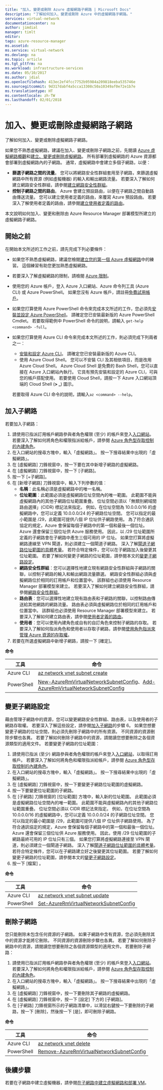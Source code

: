 ```yaml
---
title: "加入、變更或刪除 Azure 虛擬網路子網路 | Microsoft Docs"
description: "了解如何加入、變更或刪除 Azure 中的虛擬網路子網路。"
services: virtual-network
documentationcenter: na
author: jimdial
manager: timlt
editor: 
tags: azure-resource-manager
ms.assetid: 
ms.service: virtual-network
ms.devlang: na
ms.topic: article
ms.tgt_pltfrm: na
ms.workload: infrastructure-services
ms.date: 05/10/2017
ms.author: jdial
ms.openlocfilehash: 413ec2ef4fcc7752b95984a209818eeba535746e
ms.sourcegitcommit: 9d317dabf4a5cca13308c50a10349af0e72e1b7e
ms.translationtype: HT
ms.contentlocale: zh-TW
ms.lasthandoff: 02/01/2018
---
```

# <a name="add-change-or-delete-a-virtual-network-subnet"></a>加入、變更或刪除虛擬網路子網路

了解如何加入、變更或刪除虛擬網路子網路。 

如果您不熟悉虛擬網路，建議在加入、變更或刪除子網路之前，先閱讀 [Azure 虛擬網路概觀](virtual-networks-overview.md)和[建立、變更或刪除虛擬網路](virtual-network-manage-network.md)。 所有部署到虛擬網路的 Azure 資源都會部署到虛擬網路內的子網路。 通常，虛擬網路中會建立多個子網路，以便：
- **篩選子網路之間的流量**。 您可以將網路安全性群組套用至子網路，來篩選虛擬網路中所有資源 (例如虛擬機器) 的輸入和輸出網路流量。 若要深入了解如何建立網路安全性群組，請參閱[建立網路安全性群組](virtual-networks-create-nsg-arm-pportal.md)。
- **控制子網路之間的路由**。 Azure 會建立預設路由，以便在子網路之間自動路由傳送流量。 您可以建立使用者定義的路由，來覆寫 Azure 預設路由。 若要深入了解使用者定義的路由，請參閱[建立使用者定義的路由](virtual-network-create-udr-arm-ps.md)。 

本文說明如何加入、變更和刪除由 Azure Resource Manager 部署模型所建立的虛擬網路子網路。
 
## <a name="before"></a>開始之前

在開始本文所述的工作之前，請先完成下列必要條件：

- 如果您不熟悉虛擬網路，建議您檢閱[建立您的第一個 Azure 虛擬網路](quick-create-portal.md)中的練習。 這個練習有助您更加熟悉虛擬網路。
- 若要深入了解虛擬網路的限制，請檢閱 [Azure 限制](../azure-subscription-service-limits.md?toc=%2fazure%2fvirtual-network%2ftoc.json#azure-resource-manager-virtual-networking-limits)。
- 使用您的 Azure 帳戶，登入 Azure 入口網站、Azure 命令列工具 (Azure CLI) 或 Azure PowerShell。 如果您沒有 Azure 帳戶，請註冊[免費試用帳戶](https://azure.microsoft.com/free)。
- 如果您打算使用 Azure PowerShell 命令來完成本文所述的工作，您必須先[安裝並設定 Azure PowerShell](/powershell/azureps-cmdlets-docs?toc=%2fazure%2fvirtual-network%2ftoc.json)。 請確定您已安裝最新版的 Azure PowerShell Cmdlet。 若要取得範例中 PowerShell 命令的說明，請輸入 `get-help <command> -full`。
- 如果您打算使用 Azure CLI 命令來完成本文所述的工作，則必須完成下列兩者之一：
    - [安裝和設定 Azure CLI](/cli/azure/install-azure-cli?toc=%2fazure%2fvirtual-network%2ftoc.json)。 請確定您已安裝最新版的 Azure CLI。
    - 使用 Azure Cloud Shell。 您可以不安裝 CLI 及其相依項目，而是改用 Azure Cloud Shell。 Azure Cloud Shell 是免費的 Bash Shell，您可以直接在 Azure 入口網站內執行。 它具有預先安裝和設定的 Azure CLI，可與您的帳戶搭配使用。 若要使用 Cloud Shell，請按一下 Azure 入口網站頂端的 Cloud Shell (**> _**) 圖示。 

  若要取得 Azure CLI 命令的說明，請輸入`az <command> --help`。

## <a name="create-subnet"></a>加入子網路

若要加入子網路：

1. 請使用已指派訂用帳戶網路參與者角色權限 (至少) 的帳戶來登入[入口網站](https://portal.azure.com)。 若要深入了解如何將角色和權限指派給帳戶，請參閱 [Azure 角色型存取控制的內建角色](../active-directory/role-based-access-built-in-roles.md?toc=%2fazure%2fvirtual-network%2ftoc.json#network-contributor)。
2. 在入口網站的搜尋方塊中，輸入「虛擬網路」。 按一下搜尋結果中出現的「虛擬網路」。
3. 在 [虛擬網路] 刀鋒視窗中，按一下要在其中新增子網路的虛擬網路。
4. 在 [虛擬網路] 刀鋒視窗中，按一下 [子網路]。
5. 按一下 [+子網路]。
6. 在 [新增子網路] 刀鋒視窗中，輸入下列參數的值︰
    - **名稱**：此名稱必須是虛擬網路中的唯一名稱。
    - **位址範圍**：此範圍必須是虛擬網路位址空間內的唯一範圍。 此範圍不能與虛擬網路內的其他子網路位址範圍重疊。 位址空間必須以「無類別網域間路由選擇」(CIDR) 標記法來指定。 例如，在位址空間為 10.0.0.0/16 的虛擬網路中，您可以定義 10.0.0.0/24 的子網路位址空間。 您可以指定的最小範圍是 /29，此範圍可提供八個 IP 位址供子網路使用。 為了符合通訊協定的規定，Azure 會保留每個子網路中的第一個和最後一個位址。 Azure 還會保留三個位址供 Azure 服務使用。 因此，以 /29 位址範圍所定義的子網路會在子網路中產生三個可用的 IP 位址。 如果您打算將虛擬網路連線至 VPN 閘道，則必須建立一個閘道子網路。 深入了解[閘道子網路位址範圍的具體考量](../vpn-gateway/vpn-gateway-about-vpn-gateway-settings.md?toc=%2fazure%2fvirtual-network%2ftoc.json#gwsub)。 若符合特定條件，您可以在子網路加入後變更其位址範圍。 若要了解如何變更子網路的位址範圍，請參閱本文的[變更子網路設定](#change-subnet)。
    - **網路安全性群組**：您可以選擇性地建立現有網路安全性群組與子網路的關聯，以控制子網路的輸入和輸出網路流量篩選。 網路安全性群組必須與虛擬網路位於相同的訂用帳戶和位置當中。 該群組也必須使用 Resource Manager 部署模型來建立。 若要深入了解如何建立網路安全性群組，請參閱[網路安全性群組](virtual-networks-create-nsg-arm-pportal.md)。
    - **路由表**︰您可以選擇性地建立現有路由表和子網路的關聯，以控制路由傳送給其他網路的網路流量。 路由表必須與虛擬網路位於相同的訂用帳戶和位置當中。 該群組也必須使用 Resource Manager 部署模型來建立。 若要深入了解如何建立路由表，請參閱[使用者定義的路由](virtual-network-create-udr-arm-ps.md)。
    - **使用者**︰您可以使用內建角色或自有的自訂角色來控制子網路的存取。 若要深入了解如何指派角色和使用者以存取子網路，請參閱[使用角色指派來管理 Azure 資源的存取權](../active-directory/role-based-access-control-configure.md?toc=%2fazure%2fvirtual-network%2ftoc.json#add-access)。
7. 若要在所選虛擬網路中新增子網路，請按一下 [確定]。

**命令**

|工具|命令|
|---|---|
|Azure CLI|[az network vnet subnet create](/cli/azure/network/vnet/subnet?toc=%2fazure%2fvirtual-network%2ftoc.json#create)|
|PowerShell|[New-AzureRmVirtualNetworkSubnetConfig](/powershell/module/azurerm.network/new-azurermvirtualnetworksubnetconfig?toc=%2fazure%2fvirtual-network%2ftoc.json)、[Add-AzureRmVirtualNetworkSubnetConfig](/powershell/module/azurerm.network/add-azurermvirtualnetworksubnetconfig?toc=%2fazure%2fvirtual-network%2ftoc.json)|

## <a name="change-subnet"></a>變更子網路設定

藉由管理子網路中的資源，您可以變更網路安全性群組、路由表，以及使用者的子網路存取權。 若要深入了解這些設定，請參閱[加入子網路](#create-subnet)的步驟 6。 如果您想要變更子網路的位址空間，則必須先刪除子網路中的所有資源。 不同資源的資源刪除步驟也各異。 若要了解如何刪除子網路中的資源，請閱讀您想要刪除之各個資源類型的適用文件。 若要變更子網路的位址範圍：

1. 請使用已指派 (至少) 網路參與者角色權限的帳戶來登入[入口網站](https://portal.azure.com)，以取得訂用帳戶。 若要深入了解如何將角色和權限指派給帳戶，請參閱 [Azure 角色型存取控制的內建角色](../active-directory/role-based-access-built-in-roles.md?toc=%2fazure%2fvirtual-network%2ftoc.json#network-contributor)。
2. 在入口網站的搜尋方塊中，輸入「虛擬網路」。 按一下搜尋結果中出現的「虛擬網路」。
3. 在 [虛擬網路] 刀鋒視窗中，按一下要變更子網路位址範圍的虛擬網路。
4. 按一下要變更位址範圍的子網路。
5. 在 [子網路] 刀鋒視窗的 [位址範圍] 方塊中，輸入新的位址範圍。 此範圍必須是虛擬網路位址空間內的唯一範圍。 此範圍不能與虛擬網路內的其他子網路位址範圍重疊。 位址空間必須以 CIDR 標記法來指定。 例如，在位址空間為 10.0.0.0/16 的虛擬網路中，您可以定義 10.0.0.0/24 的子網路位址空間。 您可以指定的最小範圍是 /29，此範圍可提供八個 IP 位址供子網路使用。 為了符合通訊協定的規定，Azure 會保留每個子網路中的第一個和最後一個位址。 Azure 還會保留三個位址供 Azure 服務使用。 因此，使用 /29 位址範圍的子網路最終可用的 IP 位址只有三個。 如果您打算將虛擬網路連接至 VPN 閘道，則必須建立一個閘道子網路。 深入了解[閘道子網路位址範圍的具體考量](../vpn-gateway/vpn-gateway-about-vpn-gateway-settings.md?toc=%2fazure%2fvirtual-network%2ftoc.json#gwsub)。 若符合特定條件，您可以在子網路建立好之後變更其位址範圍。 若要了解如何變更子網路的位址範圍，請參閱本文的[變更子網路設定](#change-subnet)。
6. 按一下 [檔案] 。

**命令**

|工具|命令|
|---|---|
|Azure CLI|[az network vnet subnet update](/cli/azure/network/vnet?toc=%2fazure%2fvirtual-network%2ftoc.json#update)|
|PowerShell|[Set-AzureRmVirtualNetworkSubnetConfig](/powershell/module/azurerm.network/set-azurermvirtualnetworksubnetconfig?toc=%2fazure%2fvirtual-network%2ftoc.json)|


## <a name="delete-subnet"></a>刪除子網路

您只能刪除未包含任何資源的子網路。 如果子網路中含有資源，您必須先刪除其中的資源才能將它刪除。 不同資源的資源刪除步驟也各異。 若要了解如何刪除子網路中的資源，請閱讀您想要刪除之各個資源類型的適用文件。 若要刪除子網路：

1. 請使用已指派訂用帳戶網路參與者角色權限 (至少) 的帳戶來登入[入口網站](https://portal.azure.com)。 若要深入了解如何將角色和權限指派給帳戶，請參閱 [Azure 角色型存取控制的內建角色](../active-directory/role-based-access-built-in-roles.md?toc=%2fazure%2fvirtual-network%2ftoc.json#network-contributor)。
2. 在入口網站的搜尋方塊中，輸入「虛擬網路」。 按一下搜尋結果中出現的「虛擬網路」。
3. 在 [虛擬網路] 刀鋒視窗中，按一下要刪除其子網路的虛擬網路。
4. 在 [虛擬網路] 刀鋒視窗中，按一下 [設定] 下方的 [子網路]。
5. 在 [子網路] 刀鋒視窗所示的子網路清單中，以滑鼠右鍵按一下要刪除的子網路，按一下 [刪除]，然後按一下 [是]，即可刪除子網路。

**命令**

|工具|命令|
|---|---|
|Azure CLI|[az network vnet delete](/cli/azure/network/vnet?toc=%2fazure%2fvirtual-network%2ftoc.json#delete)|
|PowerShell|[Remove-AzureRmVirtualNetworkSubnetConfig](/powershell/module/azurerm.network/remove-azurermvirtualnetworksubnetconfig?toc=%2fazure%2fvirtual-network%2ftoc.json)|

## <a name="next-steps"></a>後續步驟

若要在子網路中建立虛擬機器，請參閱[在子網路中建立虛擬網路和部署 VM](quick-create-portal.md#create-virtual-machines)。
